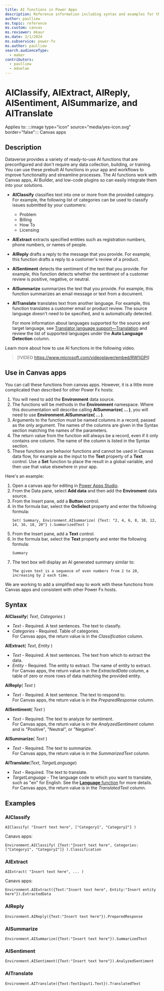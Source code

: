 ```yaml
---
title: AI functions in Power Apps
description: Reference information including syntax and examples for the AISummarize, AISentiment, AIReply, AITranslate, AIClassify, and AIExtract functions.
author: paulliew
ms.topic: reference
ms.custom: canvas
ms.reviewer: mkaur
ms.date: 3/1/2024
ms.subservice: power-fx
ms.author: paulliew
search.audienceType:
  - maker
contributors:
  - paulliew
  - mduelae
---
```


# AIClassify, AIExtract, AIReply, AISentiment, AISummarize, and AITranslate

Applies to: :::image type="icon" source="media/yes-icon.svg" border="false"::: Canvas apps 

## Description

Dataverse provides a variety of ready-to-use AI functions that are preconfigured and don't require any data collection, building, or training. You can use these prebuilt AI functions in your app and workflows to improve functionality and streamline processes. The AI functions work with Canvas apps, AI Builder, and low-code plugins so can easily integrate them into your solutions.

- **AIClassify** classifies text into one or more from the provided category. For example, the following list of categories can be used to classify issues submitted by your customers:

    - Problem
    - Billing
    - How To
    - Licensing

- **AIExtract** extracts specified entities such as registration numbers, phone numbers, or names of people.
- **AIReply** drafts a reply to the message that you provide. For example, this function drafts a reply to a customer's review of a product.
- **AISentiment** detects the sentiment of the text that you provide. For example, this function detects whether the sentiment of a customer review is positive, negative, or neutral.
- **AISummarize** summarizes the text that you provide. For example, this function summarizes an email message or text from a document.
- **AITranslate** translates text from another language. For example, this function translates a customer email or product review. The source language doesn't need to be specified, and is automatically detected.

    For more information about languages supported for the source and target language, see [Translator language support—Translation](/azure/ai-services/translator/language-support) and review the list of supported languages under the **Auto Language Detection** column. 

Learn more about how to use AI functions in the following video.

> [!VIDEO https://www.microsoft.com/videoplayer/embed/RW1iGPI]

## Use in Canvas apps

You can call these functions from canvas apps. However, it is a little more complicated than described for other Power Fx hosts:
1. You will need to add the **Environment** data source.
1. The functions will be methods in the **Environment** namespace.  Where this documentation will describe calling **AISummarize( ... )**, you will need to use **Environment.AISummarize( ... )**.
1. Arguments to the function must be named columns in a record, passed as the only argument.  The names of the columns are given in the Syntax section matching the names of the parameters.
1. The return value from the function will always be a record, even if it only contains one column.  The name of the column is listed in the Syntax section.
1. These functions are behavior functions and cannot be used in Canvas data flow, for example as the input to the **Text** property of a **Text** control.  Use a **Set** function to place the result in a global variable, and then use that value elsewhere in your app.

Here's an example:

1. Open a canvas app for editing in [Power Apps Studio](/power-apps/maker/canvas-apps/power-apps-studio).
1. From the Data pane, select **Add data** and then add the **Enviroment** data source.
1. From the Insert pane, add a **Button** control.
1. In the formula bar, select the **OnSelect** property and enter the following formula:
   ```powerapps-dot
   Set( Summary, Environment.AISummarize( {Text: "2, 4, 6, 8, 10, 12, 14, 16, 18, 20"} ).SummarizedText )
   ```
1. From the Insert pane, add a **Text** control.
1. In the formula bar, select the **Text** property and enter the following formula:
   ```powerapps-dot
   Summary
   ```
1. The text box will display an AI generated summary similar to:
   ```
   The given text is a sequence of even numbers from 2 to 20, increasing by 2 each time.
   ```

We are working to add a simplified way to work with these functions from Canvas apps and consistent with other Power Fx hosts.

## Syntax

**AIClassify**( _Text_, _Categories_ )
- _Text_ - Required. A text sentences. The text to classify.
- _Categories_ - Required. Table of categories.<br>
For Canvas apps, the return value is in the _Classification_ column.

**AIExtract**( _Text_, _Entity_ )
- _Text_ - Required. A text sentences. The text from which to extract the data.
- _Entity_ - Required. The entity to extract. The name of entity to extract.<br>
For Canvas apps, the return value is in the _ExtractedData_ column, a table of zero or more rows of data matching the provided entity.

**AIReply**( _Text_ )
- _Text_ - Required. A text sentence. The text to respond to.<br>
For Canvas apps, the return value is in the _PreparedResponse_ column. 

**AISentiment**( _Text_ )
- _Text_ - Required. The text to analyze for sentiment.<br>
For Canvas apps, the return value is in the _AnalyzedSentiment_ column and is "Positive", "Neutral", or "Negative". 

**AISummarize**( _Text_ )
- _Text_ - Required. The text to summarize.<br>
For Canvas apps, the return value is in the _SummarizedText_ column.

**AITranslate**(_Text_, _TargetLanguage_)
- _Text_ - Required. The text to translate.<br>
- _TargetLanguage_ - The language code to which you want to translate, such as "en" for English.  See the [**Language** function](./function-language.md) for more details.<br>
For Canvas apps, the return value is in the _TranslatedText_ column.

## Examples

### AIClassify

```powerapps-dot
AIClassify( "Insert text here", ["Category1", "Category2"] )
```

Canavs apps:
```powerapps-dot
Environment.AIClassify( {Text:"Insert text here", Categories:["Category1", "Category2"]} ).Classification
```

### AIExtract

```powerapps-dot
AIExtract( "Insert text here", ... )
```

Canavs apps:
```powerapps-dot
Environment.AIExtract({Text:"Insert text here", Entity:"Insert entity here"}).ExtractedData
```

### AIReply

```powerapps-dot
Environment.AIReply({Text:"Insert text here"}).PreparedResponse
```

### AISummarize

```powerapps-dot
Environment.AISummarize({Text:"Insert text here"}).SummarizedText
```

### AISentiment
```powerapps-dot
Environment.AISentiment({Text:"Insert text here"}).AnalyzedSentiment
```

### AITranslate
```powerapps-dot
Environment.AITranslate({Text:TextInput1.Text}).TranslatedText
```
